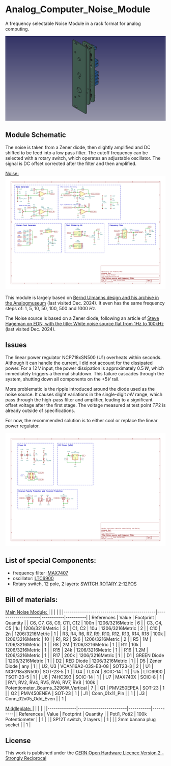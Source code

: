 # Analog_Computer_Noise_Module
A frequency selectable Noise Module in a rack format for analog computing.

![View of the noise module](Noise_Source/schematic/view.png "View of the noise module")


## Module Schematic

The noise is taken from a Zener diode, then slightly amplified and DC shifted to be feed into a low pass filter. The cutoff frequency can be selected with a rotary switch, which operates an adjustable oscillator. The signal is DC offset corrected after the filter and then amplified.

<ins> Noise: </ins>\
![Schematic of the Division Module](Noise_Source/schematic/schematic-3.png "Circuit implementation of the Division Module")

This module is largely based on [Bernd Ulmanns design and his archive in the Analogmuseum](https://analogmuseum.org/english/homebrew/noise_filter/) (last visited Dec. 2024). It even has the same frequency steps of: 1, 5, 10, 50, 100, 500 and 1000 $Hz$.

The Noise source is based on a Zener diode, following an article of [Steve Hageman on EDN, with the title: White noise source flat from 1Hz to 100kHz](https://www.edn.com/white-noise-source-flat-from-1hz-to-100khz/) (last visited Dec. 2024).


## Issues

The linear power regulator NCP718xSN500 (U1) overheats within seconds. Although it can handle the current, I did not account for the dissipated power. For a $12\,V$ input, the power dissipation is approximately $0.5\,W$, which immediately triggers a thermal shutdown. This failure cascades through the system, shutting down all components on the $+5V$ rail. 

More problematic is the ripple introduced around the diode used as the noise source. It causes slight variations in the single-digit $mV$ range, which pass through the high-pass filter and amplifier, leading to a significant offset voltage after the first stage. The voltage measured at test point $TP2$ is already outside of specifications.

For now, the recommended solution is to either cool or replace the linear power regulator.

![Schematic of the Power section](Noise_Source/schematic/schematic-2.png "Schematic of the Power section")


## List of special Components:

- frequency filter :[MAX7407](https://www.digikey.de/en/products/detail/analog-devices-inc-maxim-integrated/MAX7407ESA/1513411)
- oscillator: [LTC6900](https://www.digikey.de/en/products/detail/analog-devices-inc/LTC6900CS5-TRMPBF/1115937)
- Rotary switch, 12 pole, 2 layers: [SWITCH ROTARY 2-12POS](https://www.digikey.de/en/products/detail/grayhill-inc/71BD30-02-1-AJN/98669)

## Bill of materials:

<ins> Main Noise Module: </ins>
|                                             |                     |           |          | 
|---------------------------------------------|---------------------|-----------|----------|
| References                                  | Value               | Footprint | Quantity | 
| C6, C7, C8, C9, C11, C12                    | 100n                | 1206/3216Metric | 6        | 
| C3, C4, C5                                  | 1u                  | 1206/3216Metric | 3        | 
| C1, C2                                      | 10u                 | 1206/3216Metric | 2        | 
| C10                                         | 2n                  | 1206/3216Metric | 1        | 
| R3, R4, R6, R7, R9, R10, R12, R13, R14, R18 | 100k                | 1206/3216Metric | 10       | 
| R1, R2                                      | 5k6                 | 1206/3216Metric | 2        | 
| R5                                          | 1M                  | 1206/3216Metric | 1        | 
| R8                                          | 2M                  | 1206/3216Metric | 1        | 
| R11                                         | 10k                 | 1206/3216Metric | 1        | 
| R15                                         | 24k                 | 1206/3216Metric | 1        | 
| R16                                         | 1.2M                | 1206/3216Metric | 1        | 
| R17                                         | 200k                | 1206/3216Metric | 1        | 
| D1                                          | GREEN Diode         | 1206/3216Metric | 1        | 
| D2                                          | RED Diode           | 1206/3216Metric | 1        | 
| D5                                          | Zener Diode         | any             | 1        | 
| U2, U3                                      | VCAN16A2-03S-E3-08  | SOT23-3         | 2        | 
| U1                                          | NCP718xSN500        | SOT-23-5        | 1        | 
| U4                                          | TL074               | SOIC-14         | 1        | 
| U5                                          | LTC6900             | TSOT-23-5       | 1        | 
| U6                                          | 74HC393             | SOIC-14         | 1        | 
| U7                                          | MAX740X             | SOIC-8          | 1        | 
| RV1, RV2, RV4, RV5, RV6, RV7, RV8           | 100k                | Potentiometer_Bourns_3296W_Vertical | 7        | 
| Q1                                          | PMV250EPEA          | SOT-23          | 1        | 
| Q2                                          | PMV450ENEA          | SOT-23          | 1        | 
| J1                                          | Conn_01x11_Pin      | | 1        | 
| J3                                          | Conn_02x05_Odd_Even | | 1        | 

<ins> Middleplate: </ins>
|              |                        |           |          | 
|--------------|------------------------|-----------|----------| 
| References   | Value                  | Footprint | Quantity | 
| Poti1, Poti2 | 100k Potentiometer     |           | 1        |
|              | SP12T switch, 2 layers |           | 1        |
|              | 2mm banana plug socket |           | 1        |

## License

This work is published under the [CERN Open Hardware Licence Version 2 - Strongly Reciprocal](LICENSE)